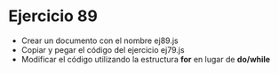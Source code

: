 # Ejercicio 89

* Crear un documento con el nombre ej89.js
* Copiar y pegar el código del ejercicio ej79.js
* Modificar el código utilizando la estructura **for** en lugar de **do/while**
